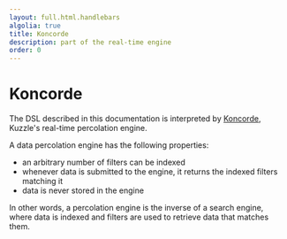 ```yaml
---
layout: full.html.handlebars
algolia: true
title: Koncorde
description: part of the real-time engine
order: 0
---
```


# Koncorde

The DSL described in this documentation is interpreted by [Koncorde](https://www.npmjs.com/package/koncorde), Kuzzle's real-time percolation engine.

A data percolation engine has the following properties:

* an arbitrary number of filters can be indexed
* whenever data is submitted to the engine, it returns the indexed filters matching it
* data is never stored in the engine

In other words, a percolation engine is the inverse of a search engine, where data is indexed and filters are used to retrieve data that matches them.

